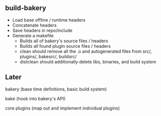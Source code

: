 
## build-bakery

* Load base offline / runtime headers
* Concatenate headers
* Save headers in repo/include
* Generate a makefile
    * Builds all of bakery's source files / headers
    * Builds all found plugin source files / headers
    * clean should remove all the .o and autogenerated files from src/,
      plugins/, bakesrc/, buildsrc/
    * distclean should additionally delete libs, binaries, and build system

## Later

bakery (base time definitions, basic build system)

bake (hook into bakery's API)

core plugins (map out and implement individual plugins)

